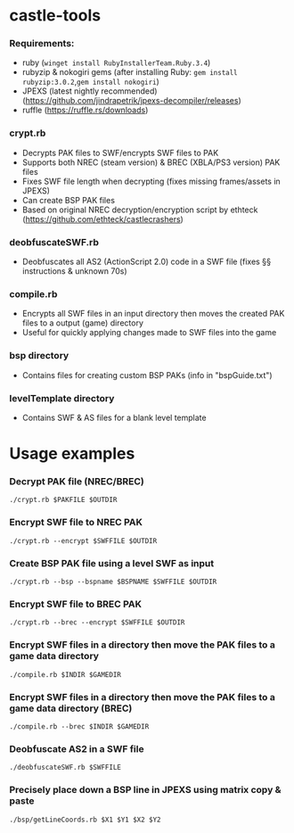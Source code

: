 # castle-tools

### Requirements:
- ruby (`winget install RubyInstallerTeam.Ruby.3.4`)
- rubyzip & nokogiri gems (after installing Ruby: `gem install rubyzip:3.0.2`,`gem install nokogiri`)
- JPEXS (latest nightly recommended) (https://github.com/jindrapetrik/jpexs-decompiler/releases) 
- ruffle (https://ruffle.rs/downloads)

### crypt.rb
- Decrypts PAK files to SWF/encrypts SWF files to PAK
- Supports both NREC (steam version) & BREC (XBLA/PS3 version) PAK files
- Fixes SWF file length when decrypting (fixes missing frames/assets in JPEXS)
- Can create BSP PAK files
- Based on original NREC decryption/encryption script by ethteck (https://github.com/ethteck/castlecrashers)

### deobfuscateSWF.rb
- Deobfuscates all AS2 (ActionScript 2.0) code in a SWF file (fixes §§ instructions & unknown 70s)

### compile.rb
- Encrypts all SWF files in an input directory then moves the created PAK files to a output (game) directory
- Useful for quickly applying changes made to SWF files into the game

### bsp directory
- Contains files for creating custom BSP PAKs (info in "bspGuide.txt")

### levelTemplate directory
- Contains SWF & AS files for a blank level template

# Usage examples

### Decrypt PAK file (NREC/BREC)
```
./crypt.rb $PAKFILE $OUTDIR
```

### Encrypt SWF file to NREC PAK
```
./crypt.rb --encrypt $SWFFILE $OUTDIR 
```

### Create BSP PAK file using a level SWF as input
```
./crypt.rb --bsp --bspname $BSPNAME $SWFFILE $OUTDIR
```

### Encrypt SWF file to BREC PAK
```
./crypt.rb --brec --encrypt $SWFFILE $OUTDIR
```

### Encrypt SWF files in a directory then move the PAK files to a game data directory
```
./compile.rb $INDIR $GAMEDIR
```

### Encrypt SWF files in a directory then move the PAK files to a game data directory (BREC)
```
./compile.rb --brec $INDIR $GAMEDIR
```

### Deobfuscate AS2 in a SWF file
```
./deobfuscateSWF.rb $SWFFILE
```

### Precisely place down a BSP line in JPEXS using matrix copy & paste
```
./bsp/getLineCoords.rb $X1 $Y1 $X2 $Y2
```
